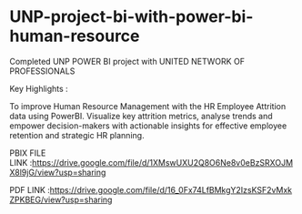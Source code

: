 # UNP-project-bi-with-power-bi-human-resource
Completed UNP POWER BI project with UNITED NETWORK OF PROFESSIONALS

Key Highlights :

To improve Human Resource Management with the HR Employee Attrition data using PowerBI. Visualize key attrition metrics, analyse trends and empower decision-makers with actionable insights for effective employee retention and strategic HR planning.


PBIX FILE LINK :https://drive.google.com/file/d/1XMswUXU2Q8O6Ne8v0eBzSRXOJMX8l9jG/view?usp=sharing

PDF LINK :https://drive.google.com/file/d/16_0Fx74LfBMkgY2IzsKSF2vMxkZPKBEG/view?usp=sharing
